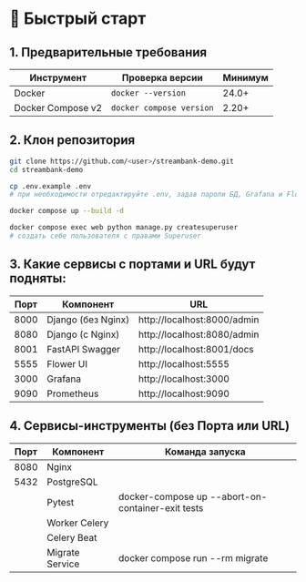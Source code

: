 # 🚀 Быстрый старт

## 1. Предварительные требования

| Инструмент  | Проверка версии      | Минимум |
|-------------|----------------------|---------|
| Docker      | `docker --version`   | 24.0+   |
| Docker Compose v2 | `docker compose version` | 2.20+ |

## 2. Клон репозитория

```bash
git clone https://github.com/<user>/streambank-demo.git
cd streambank-demo

cp .env.example .env
# при необходимости отредактируйте .env, задав пароли БД, Grafana и Flower

docker compose up --build -d

docker compose exec web python manage.py createsuperuser
# создать себе пользователя с правами Superuser
```

## 3. Какие сервисы с портами и URL будут подняты:

| Порт	 | Компонент          | 	URL                        |
|-------|--------------------|-----------------------------|
| 8000	 | Django (без Nginx) | http://localhost:8000/admin |
| 8080	 | Django (с Nginx)   | http://localhost:8080/admin |
| 8001	 | FastAPI Swagger	   | http://localhost:8001/docs  |
| 5555	 | Flower UI	         | http://localhost:5555       |
| 3000	 | Grafana	           | http://localhost:3000       |
| 9090	 | Prometheus	        | http://localhost:9090       |


## 4. Сервисы-инструменты (без Порта или URL)

| Порт	 | Компонент       | 	Команда запуска                                  |
|-------|-----------------|---------------------------------------------------|
| 8080	 | Nginx           |                                                   |
| 5432	 | PostgreSQL      |                                                   |
| 	     | Pytest          | docker-compose up --abort-on-container-exit tests |
| 	     | Worker Celery   |                                                   |
| 	     | Celery Beat     |                                                   |
| 	     | Migrate Service | docker compose run --rm migrate                   |
